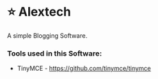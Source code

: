 # ⭐ Alextech

A simple Blogging Software.

### Tools used in this Software:

- TinyMCE - https://github.com/tinymce/tinymce
